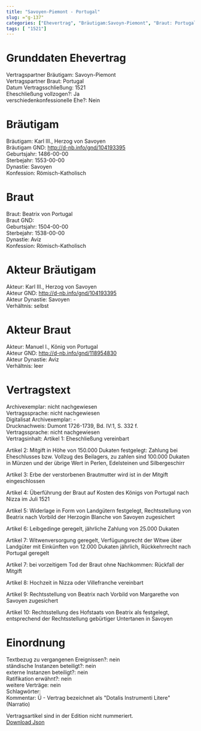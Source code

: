 ```yaml
---
title: "Savoyen-Piemont - Portugal"
slug: ="g-137"
categories: ["Ehevertrag", "Bräutigam:Savoyn-Piemont", "Braut: Portugal", "Eheschließung vollzogen?:Ja", "verschiedenkonfessionelle Ehe?:Nein", "Dynastie Bräutigam:Savoyen", "Akteur Bräutigam:Karl III., Herzog von Savoyen", "Akteur Braut:Manuel I., König von Portugal", "Textbezug?:nein", "Ständisch?:nein", "Ratifikation?:nein", "Sonstiges?:nein", "Bräutigam:Savoyn-Piemont", "Braut: Portugal"]
tags: [ "1521"]
---
```

<!--more-->

# Grunddaten Ehevertrag

Vertragspartner Bräutigam: Savoyn-Piemont<br>
Vertragspartner Braut: Portugal<br>
Datum Vertragsschließung: 1521<br>
Eheschließung vollzogen?: Ja<br>
verschiedenkonfessionelle Ehe?: Nein<br>
# Bräutigam

Bräutigam: Karl III., Herzog von Savoyen<br>
Bräutigam GND: http://d-nb.info/gnd/104193395<br>
Geburtsjahr: 1486-00-00<br>
Sterbejahr: 1553-00-00<br>
Dynastie: Savoyen<br>
Konfession: Römisch-Katholisch<br>
# Braut

Braut: Beatrix von Portugal<br>
Braut GND: <br>
Geburtsjahr: 1504-00-00<br>
Sterbejahr: 1538-00-00<br>
Dynastie: Aviz<br>
Konfession: Römisch-Katholisch<br>
# Akteur Bräutigam

Akteur: Karl III., Herzog von Savoyen<br>
Akteur GND: http://d-nb.info/gnd/104193395<br>
Akteur Dynastie: Savoyen<br>
Verhältnis: selbst<br>
# Akteur Braut

Akteur: Manuel I., König von Portugal<br>
Akteur GND: http://d-nb.info/gnd/118954830<br>
Akteur Dynastie: Aviz<br>
Verhältnis: leer<br>
# Vertragstext

Archivexemplar: nicht nachgewiesen<br>
Vertragssprache: nicht nachgewiesen<br>
Digitalisat Archivexemplar: -<br>
Drucknachweis: Dumont 1726-1739, Bd. IV:1, S. 332 f.<br>
Vertragssprache: nicht nachgewiesen<br>
Vertragsinhalt: Artikel 1: Eheschließung vereinbart

Artikel 2: Mitgift in Höhe von 150.000 Dukaten festgelegt: Zahlung bei Eheschlusses bzw. Vollzug des Beilagers, zu zahlen sind 100.000 Dukaten in Münzen und der übrige Wert in Perlen, Edelsteinen und Silbergeschirr

Artikel 3: Erbe der verstorbenen Brautmutter wird ist in der Mitgift eingeschlossen

Artikel 4: Überführung der Braut auf Kosten des Königs von Portugal nach Nizza im Juli 1521

Artikel 5: Widerlage in Form von Landgütern festgelegt, Rechtsstellung von Beatrix nach Vorbild der Herzogin Blanche von Savoyen zugesichert

Artikel 6: Leibgedinge geregelt, jährliche Zahlung von 25.000 Dukaten

Artikel 7: Witwenversorgung geregelt, Verfügungsrecht der Witwe über Landgüter mit Einkünften von 12.000 Dukaten jährlich, Rückkehrrecht nach Portugal geregelt

Artikel 7: bei vorzeitigem Tod der Braut ohne Nachkommen: Rückfall der Mitgift 

Artikel 8: Hochzeit in Nizza oder Villefranche vereinbart

Artikel 9: Rechtsstellung von Beatrix nach Vorbild von Margarethe von Savoyen zugesichert 

Artikel 10: Rechtsstellung des Hofstaats von Beatrix als festgelegt, entsprechend der Rechtsstellung gebürtiger Untertanen in Savoyen <br>
# Einordnung

Textbezug zu vergangenen Ereignissen?: nein<br>
ständische Instanzen beteiligt?: nein<br>
externe Instanzen beteiligt?: nein<br>
Ratifikation erwähnt?: nein<br>
weitere Verträge: nein<br>
Schlagwörter: <br>
Kommentar: Ü - Vertrag bezeichnet als "Dotalis Instrumenti Litere" (Narratio)

Vertragsartikel sind in der Edition nicht nummeriert.<br>
[Download Json](/vertraege/vertrag-137.json)